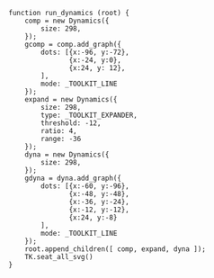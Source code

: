     function run_dynamics (root) {
        comp = new Dynamics({
            size: 298,
        });
        gcomp = comp.add_graph({
            dots: [{x:-96, y:-72},
                   {x:-24, y:0},
                   {x:24, y: 12},
            ],
            mode: _TOOLKIT_LINE
        });
        expand = new Dynamics({
            size: 298,
            type: _TOOLKIT_EXPANDER,
            threshold: -12,
            ratio: 4,
            range: -36
        });
        dyna = new Dynamics({
            size: 298,
        });
        gdyna = dyna.add_graph({
            dots: [{x:-60, y:-96},
                   {x:-48, y:-48},
                   {x:-36, y:-24},
                   {x:-12, y:-12},
                   {x:24, y:-8}
            ],
            mode: _TOOLKIT_LINE
        });
        root.append_children([ comp, expand, dyna ]);
        TK.seat_all_svg()
    }

<script> prepare_example(); </script>
